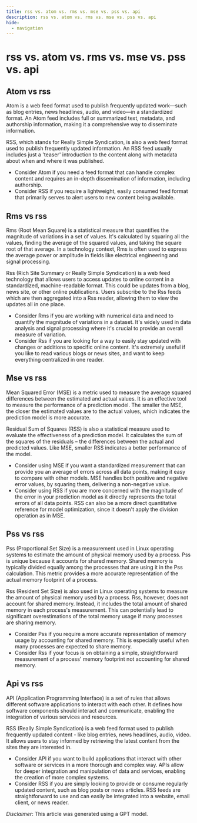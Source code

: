 ```yaml
---
title: rss vs. atom vs. rms vs. mse vs. pss vs. api
description: rss vs. atom vs. rms vs. mse vs. pss vs. api
hide:
  - navigation
---
```

# rss vs. atom vs. rms vs. mse vs. pss vs. api

## Atom vs rss
Atom is a web feed format used to publish frequently updated work—such as blog entries, news headlines, audio, and video—in a standardized format. An Atom feed includes full or summarized text, metadata, and authorship information, making it a comprehensive way to disseminate information.

RSS, which stands for Really Simple Syndication, is also a web feed format used to publish frequently updated information. An RSS feed usually includes just a 'teaser' introduction to the content along with metadata about when and where it was published. 

- Consider Atom if you need a feed format that can handle complex content and requires an in-depth dissemination of information, including authorship.
- Consider RSS if you require a lightweight, easily consumed feed format that primarily serves to alert users to new content being available.


## Rms vs rss
Rms (Root Mean Square) is a statistical measure that quantifies the magnitude of variations in a set of values. It's calculated by squaring all the values, finding the average of the squared values, and taking the square root of that average. In a technology context, Rms is often used to express the average power or amplitude in fields like electrical engineering and signal processing.

Rss (Rich Site Summary or Really Simple Syndication) is a web feed technology that allows users to access updates to online content in a standardized, machine-readable format. This could be updates from a blog, news site, or other online publications. Users subscribe to the Rss feeds which are then aggregated into a Rss reader, allowing them to view the updates all in one place.

- Consider Rms if you are working with numerical data and need to quantify the magnitude of variations in a dataset. It's widely used in data analysis and signal processing where it's crucial to provide an overall measure of variation.
- Consider Rss if you are looking for a way to easily stay updated with changes or additions to specific online content. It's extremely useful if you like to read various blogs or news sites, and want to keep everything centralized in one reader.


## Mse vs rss
Mean Squared Error (MSE) is a metric used to measure the average squared differences between the estimated and actual values. It is an effective tool to measure the performance of a prediction model. The smaller the MSE, the closer the estimated values are to the actual values, which indicates the prediction model is more accurate.

Residual Sum of Squares (RSS) is also a statistical measure used to evaluate the effectiveness of a prediction model. It calculates the sum of the squares of the residuals – the differences between the actual and predicted values. Like MSE, smaller RSS indicates a better performance of the model.

- Consider using MSE if you want a standardized measurement that can provide you an average of errors across all data points, making it easy to compare with other models. MSE handles both positive and negative error values, by squaring them, delivering a non-negative value.
- Consider using RSS if you are more concerned with the magnitude of the error in your prediction model as it directly represents the total errors of all data points. RSS can also be a more direct quantitative reference for model optimization, since it doesn't apply the division operation as in MSE.


## Pss vs rss
Pss (Proportional Set Size) is a measurement used in Linux operating systems to estimate the amount of physical memory used by a process. Pss is unique because it accounts for shared memory. Shared memory is typically divided equally among the processes that are using it in the Pss calculation. This metric provides a more accurate representation of the actual memory footprint of a process.

Rss (Resident Set Size) is also used in Linux operating systems to measure the amount of physical memory used by a process. Rss, however, does not account for shared memory. Instead, it includes the total amount of shared memory in each process's measurement. This can potentially lead to significant overestimations of the total memory usage if many processes are sharing memory. 

- Consider Pss if you require a more accurate representation of memory usage by accounting for shared memory. This is especially useful when many processes are expected to share memory. 
- Consider Rss if your focus is on obtaining a simple, straightforward measurement of a process' memory footprint not accounting for shared memory.


## Api vs rss
API (Application Programming Interface) is a set of rules that allows different software applications to interact with each other. It defines how software components should interact and communicate, enabling the integration of various services and resources.

RSS (Really Simple Syndication) is a web feed format used to publish frequently updated content - like blog entries, news headlines, audio, video. It allows users to stay informed by retrieving the latest content from the sites they are interested in.

- Consider API if you want to build applications that interact with other software or services in a more thorough and complex way. APIs allow for deeper integration and manipulation of data and services, enabling the creation of more complex systems.
- Consider RSS if you are simply looking to provide or consume regularly updated content, such as blog posts or news articles. RSS feeds are straightforward to use and can easily be integrated into a website, email client, or news reader.



*Disclaimer*: This article was generated using a GPT model.
